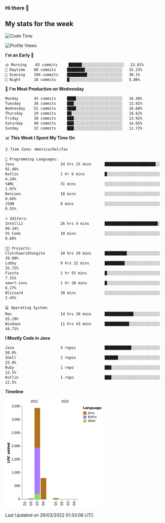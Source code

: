 ### Hi there 👋

## My stats for the week
<!--START_SECTION:waka-->
![Code Time](http://img.shields.io/badge/Code%20Time-132%20hrs%2016%20mins-blue)

![Profile Views](http://img.shields.io/badge/Profile%20Views-0-blue)

**I'm an Early 🐤** 

```text
🌞 Morning    65 commits     ██████░░░░░░░░░░░░░░░░░░░   23.81% 
🌆 Daytime    88 commits     ████████░░░░░░░░░░░░░░░░░   32.23% 
🌃 Evening    104 commits    █████████░░░░░░░░░░░░░░░░   38.1% 
🌙 Night      16 commits     █░░░░░░░░░░░░░░░░░░░░░░░░   5.86%

```
📅 **I'm Most Productive on Wednesday** 

```text
Monday       45 commits     ████░░░░░░░░░░░░░░░░░░░░░   16.48% 
Tuesday      38 commits     ███░░░░░░░░░░░░░░░░░░░░░░   13.92% 
Wednesday    51 commits     ████░░░░░░░░░░░░░░░░░░░░░   18.68% 
Thursday     29 commits     ██░░░░░░░░░░░░░░░░░░░░░░░   10.62% 
Friday       38 commits     ███░░░░░░░░░░░░░░░░░░░░░░   13.92% 
Saturday     40 commits     ███░░░░░░░░░░░░░░░░░░░░░░   14.65% 
Sunday       32 commits     ███░░░░░░░░░░░░░░░░░░░░░░   11.72%

```


📊 **This Week I Spent My Time On** 

```text
⌚︎ Time Zone: America/Halifax

💬 Programming Languages: 
Java                     24 hrs 15 mins      ███████████████████████░░   92.46% 
Kotlin                   1 hr 6 mins         █░░░░░░░░░░░░░░░░░░░░░░░░   4.24% 
YAML                     31 mins             ░░░░░░░░░░░░░░░░░░░░░░░░░   1.97% 
Denizen                  10 mins             ░░░░░░░░░░░░░░░░░░░░░░░░░   0.66% 
JSON                     8 mins              ░░░░░░░░░░░░░░░░░░░░░░░░░   0.55%

🔥 Editors: 
IntelliJ                 26 hrs 4 mins       ████████████████████████░   99.34% 
VS Code                  10 mins             ░░░░░░░░░░░░░░░░░░░░░░░░░   0.66%

🐱‍💻 Projects: 
ClutchwarsShungite       10 hrs 29 mins      ██████████░░░░░░░░░░░░░░░   39.99% 
Lobby                    9 hrs 22 mins       █████████░░░░░░░░░░░░░░░░   35.72% 
Fiesta                   1 hr 55 mins        █░░░░░░░░░░░░░░░░░░░░░░░░   7.31% 
smart-invs               1 hr 38 mins        █░░░░░░░░░░░░░░░░░░░░░░░░   6.27% 
Blizzard                 38 mins             ░░░░░░░░░░░░░░░░░░░░░░░░░   2.45%

💻 Operating System: 
Mac                      14 hrs 30 mins      █████████████░░░░░░░░░░░░   55.29% 
Windows                  11 hrs 43 mins      ███████████░░░░░░░░░░░░░░   44.71%

```

**I Mostly Code in Java** 

```text
Java                     4 repos             ████████████░░░░░░░░░░░░░   50.0% 
Shell                    2 repos             ██████░░░░░░░░░░░░░░░░░░░   25.0% 
Ruby                     1 repo              ███░░░░░░░░░░░░░░░░░░░░░░   12.5% 
Kotlin                   1 repo              ███░░░░░░░░░░░░░░░░░░░░░░   12.5%

```


**Timeline**

![Chart not found](https://raw.githubusercontent.com/lyndseyy/lyndseyy/main/charts/bar_graph.png) 


 Last Updated on 29/03/2022 01:33:08 UTC
<!--END_SECTION:waka-->